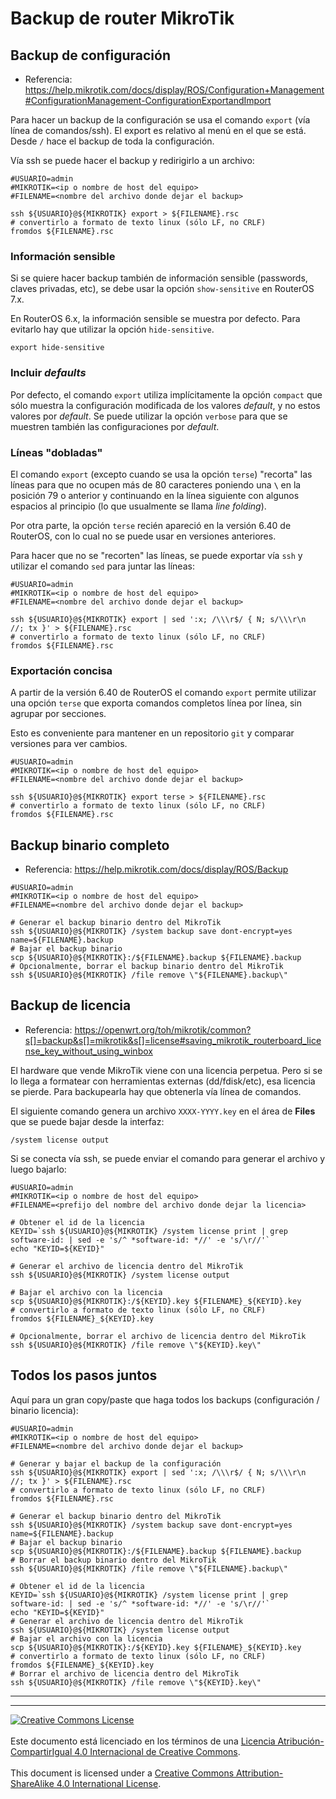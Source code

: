 # Backup de router MikroTik

## Backup de configuración

* Referencia: https://help.mikrotik.com/docs/display/ROS/Configuration+Management#ConfigurationManagement-ConfigurationExportandImport

Para hacer un backup de la configuración se usa el comando `export` (vía línea
de comandos/ssh). El export es relativo al menú en el que se está. Desde `/`
hace el backup de toda la configuración.

Vía ssh se puede hacer el backup y redirigirlo a un archivo:
```
#USUARIO=admin
#MIKROTIK=<ip o nombre de host del equipo>
#FILENAME=<nombre del archivo donde dejar el backup>

ssh ${USUARIO}@${MIKROTIK} export > ${FILENAME}.rsc
# convertirlo a formato de texto linux (sólo LF, no CRLF)
fromdos ${FILENAME}.rsc
```

### Información sensible
Si se quiere hacer backup también de información sensible (passwords, claves
privadas, etc), se debe usar la opción `show-sensitive` en RouterOS 7.x.

En RouterOS 6.x, la información sensible se muestra por defecto. Para evitarlo
hay que utilizar la opción `hide-sensitive`.
```
export hide-sensitive
```

### Incluir _defaults_
Por defecto, el comando `export` utiliza implícitamente la opción `compact` que
sólo muestra la configuración modificada de los valores _default_, y no estos
valores por _default_. Se puede utilizar la opción `verbose` para que se
muestren también las configuraciones por _default_.

### Líneas "dobladas"
El comando `export` (excepto cuando se usa la opción `terse`) "recorta" las
líneas para que no ocupen más de 80 caracteres poniendo una **`\`** en la
posición 79 o anterior y continuando en la línea siguiente con algunos espacios
al principio (lo que usualmente se llama _line folding_).

Por otra parte, la opción `terse` recién apareció en la versión 6.40 de
RouterOS, con lo cual no se puede usar en versiones anteriores.

Para hacer que no se "recorten" las líneas, se puede exportar vía `ssh` y
utilizar el comando `sed` para juntar las líneas:
```
#USUARIO=admin
#MIKROTIK=<ip o nombre de host del equipo>
#FILENAME=<nombre del archivo donde dejar el backup>

ssh ${USUARIO}@${MIKROTIK} export | sed ':x; /\\\r$/ { N; s/\\\r\n    //; tx }' > ${FILENAME}.rsc
# convertirlo a formato de texto linux (sólo LF, no CRLF)
fromdos ${FILENAME}.rsc
```

### Exportación concisa
A partir de la versión 6.40 de RouterOS el comando `export` permite utilizar
una opción `terse` que exporta comandos completos línea por línea, sin agrupar
por secciones.

Esto es conveniente para mantener en un repositorio `git` y comparar versiones
para ver cambios.
```
#USUARIO=admin
#MIKROTIK=<ip o nombre de host del equipo>
#FILENAME=<nombre del archivo donde dejar el backup>

ssh ${USUARIO}@${MIKROTIK} export terse > ${FILENAME}.rsc
# convertirlo a formato de texto linux (sólo LF, no CRLF)
fromdos ${FILENAME}.rsc
```

## Backup binario completo

* Referencia: https://help.mikrotik.com/docs/display/ROS/Backup
```
#USUARIO=admin
#MIKROTIK=<ip o nombre de host del equipo>
#FILENAME=<nombre del archivo donde dejar el backup>

# Generar el backup binario dentro del MikroTik
ssh ${USUARIO}@${MIKROTIK} /system backup save dont-encrypt=yes name=${FILENAME}.backup
# Bajar el backup binario
scp ${USUARIO}@${MIKROTIK}:/${FILENAME}.backup ${FILENAME}.backup
# Opcionalmente, borrar el backup binario dentro del MikroTik
ssh ${USUARIO}@${MIKROTIK} /file remove \"${FILENAME}.backup\"
```

## Backup de licencia

* Referencia: https://openwrt.org/toh/mikrotik/common?s[]=backup&s[]=mikrotik&s[]=license#saving_mikrotik_routerboard_license_key_without_using_winbox

El hardware que vende MikroTik viene con una licencia perpetua. Pero si se lo
llega a formatear con herramientas externas (dd/fdisk/etc), esa licencia se
pierde. Para backupearla hay que obtenerla vía línea de comandos.

El siguiente comando genera un archivo `XXXX-YYYY.key` en el área de **Files**
que se puede bajar desde la interfaz:
```
/system license output
```

Si se conecta vía ssh, se puede enviar el comando para generar el archivo y
luego bajarlo:
```
#USUARIO=admin
#MIKROTIK=<ip o nombre de host del equipo>
#FILENAME=<prefijo del nombre del archivo donde dejar la licencia>

# Obtener el id de la licencia
KEYID=`ssh ${USUARIO}@${MIKROTIK} /system license print | grep software-id: | sed -e 's/^ *software-id: *//' -e 's/\r//'`
echo "KEYID=${KEYID}"

# Generar el archivo de licencia dentro del MikroTik
ssh ${USUARIO}@${MIKROTIK} /system license output

# Bajar el archivo con la licencia
scp ${USUARIO}@${MIKROTIK}:/${KEYID}.key ${FILENAME}_${KEYID}.key
# convertirlo a formato de texto linux (sólo LF, no CRLF)
fromdos ${FILENAME}_${KEYID}.key

# Opcionalmente, borrar el archivo de licencia dentro del MikroTik
ssh ${USUARIO}@${MIKROTIK} /file remove \"${KEYID}.key\"
```

## Todos los pasos juntos

Aquí para un gran copy/paste que haga todos los backups (configuración / binario
licencia):
```
#USUARIO=admin
#MIKROTIK=<ip o nombre de host del equipo>
#FILENAME=<nombre del archivo donde dejar el backup>

# Generar y bajar el backup de la configuración
ssh ${USUARIO}@${MIKROTIK} export | sed ':x; /\\\r$/ { N; s/\\\r\n    //; tx }' > ${FILENAME}.rsc
# convertirlo a formato de texto linux (sólo LF, no CRLF)
fromdos ${FILENAME}.rsc

# Generar el backup binario dentro del MikroTik
ssh ${USUARIO}@${MIKROTIK} /system backup save dont-encrypt=yes name=${FILENAME}.backup
# Bajar el backup binario
scp ${USUARIO}@${MIKROTIK}:/${FILENAME}.backup ${FILENAME}.backup
# Borrar el backup binario dentro del MikroTik
ssh ${USUARIO}@${MIKROTIK} /file remove \"${FILENAME}.backup\"

# Obtener el id de la licencia
KEYID=`ssh ${USUARIO}@${MIKROTIK} /system license print | grep software-id: | sed -e 's/^ *software-id: *//' -e 's/\r//'`
echo "KEYID=${KEYID}"
# Generar el archivo de licencia dentro del MikroTik
ssh ${USUARIO}@${MIKROTIK} /system license output
# Bajar el archivo con la licencia
scp ${USUARIO}@${MIKROTIK}:/${KEYID}.key ${FILENAME}_${KEYID}.key
# convertirlo a formato de texto linux (sólo LF, no CRLF)
fromdos ${FILENAME}_${KEYID}.key
# Borrar el archivo de licencia dentro del MikroTik
ssh ${USUARIO}@${MIKROTIK} /file remove \"${KEYID}.key\"
```

___
<!-- LICENSE -->
___
<a rel="licencia" href="https://creativecommons.org/licenses/by-sa/4.0/deed.es">
<img alt="Creative Commons License" style="border-width:0"
src="https://i.creativecommons.org/l/by-sa/4.0/88x31.png" /></a>
<br /><br />
Este documento está licenciado en los términos de una <a rel="licencia"
href="https://creativecommons.org/licenses/by-sa/4.0/deed.es">
Licencia Atribución-CompartirIgual 4.0 Internacional de Creative Commons</a>.
<br /><br />
This document is licensed under a <a rel="license" 
href="https://creativecommons.org/licenses/by-sa/4.0/deed.en">
Creative Commons Attribution-ShareAlike 4.0 International License</a>.
<!-- END --> 

